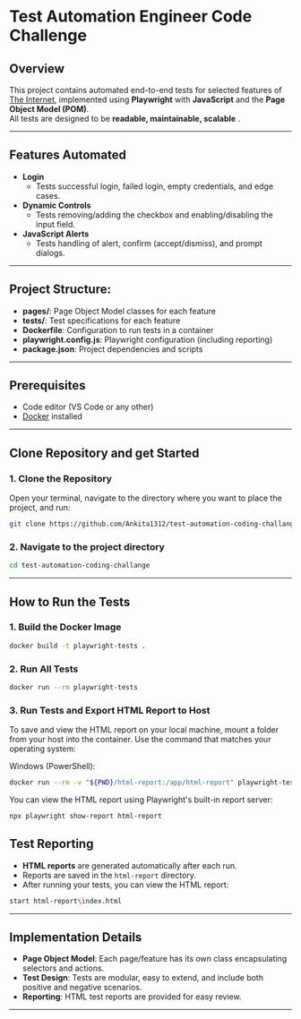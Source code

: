 # Test Automation Engineer Code Challenge

## Overview

This project contains automated end-to-end tests for selected features of [The Internet](https://the-internet.herokuapp.com/), implemented using **Playwright** with **JavaScript** and the **Page Object Model (POM)**.  
All tests are designed to be **readable, maintainable, scalable** .

---

## Features Automated

- **Login**  
  - Tests successful login, failed login, empty credentials, and edge cases.
- **Dynamic Controls**  
  - Tests removing/adding the checkbox and enabling/disabling the input field.
- **JavaScript Alerts**  
  - Tests handling of alert, confirm (accept/dismiss), and prompt dialogs.

---

## Project Structure:

- **pages/**: Page Object Model classes for each feature
- **tests/**: Test specifications for each feature
- **Dockerfile**: Configuration to run tests in a container
- **playwright.config.js**: Playwright configuration (including reporting)
- **package.json**: Project dependencies and scripts

---

## Prerequisites
- Code editor (VS Code or any other)
- [Docker](https://www.docker.com/products/docker-desktop/) installed  

---
## Clone Repository and get Started
### 1. **Clone the Repository**
Open your terminal, navigate to the directory where you want to place the project, and run:
```bash
git clone https://github.com/Ankita1312/test-automation-coding-challange.git

```
### 2. **Navigate to the project directory**
```bash
cd test-automation-coding-challange
```
---
## How to Run the Tests

### 1. **Build the Docker Image**
```bash
docker build -t playwright-tests .
```

### 2. **Run All Tests**
```bash
docker run --rm playwright-tests
```

### 3. **Run Tests and Export HTML Report to Host**

To save and view the HTML report on your local machine, mount a folder from your host into the container.
Use the command that matches your operating system:

Windows (PowerShell):

```bash
docker run --rm -v "${PWD}/html-report:/app/html-report" playwright-tests
```

You can view the HTML report using Playwright's built-in report server:

```bash
npx playwright show-report html-report
```



## Test Reporting

- **HTML reports** are generated automatically after each run.
- Reports are saved in the `html-report` directory.
- After running your tests, you can view the HTML report:
 ```bash
start html-report\index.html
```

---

## Implementation Details

- **Page Object Model**: Each page/feature has its own class encapsulating selectors and actions.
- **Test Design**: Tests are modular, easy to extend, and include both positive and negative scenarios.
- **Reporting**: HTML test reports are provided for easy review.

---





